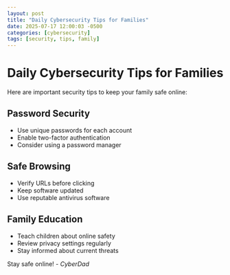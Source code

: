 ```yaml
---
layout: post
title: "Daily Cybersecurity Tips for Families"
date: 2025-07-17 12:00:03 -0500
categories: [cybersecurity]
tags: [security, tips, family]
---
```


# Daily Cybersecurity Tips for Families

Here are important security tips to keep your family safe online:

## Password Security
- Use unique passwords for each account
- Enable two-factor authentication
- Consider using a password manager

## Safe Browsing
- Verify URLs before clicking
- Keep software updated
- Use reputable antivirus software

## Family Education
- Teach children about online safety
- Review privacy settings regularly
- Stay informed about current threats

Stay safe online!
*- CyberDad*